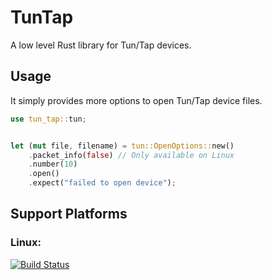 # TunTap

A low level Rust library for Tun/Tap devices.

## Usage

It simply provides more options to open Tun/Tap device files.

```rust
use tun_tap::tun;


let (mut file, filename) = tun::OpenOptions::new()
    .packet_info(false) // Only available on Linux
    .number(10)
    .open()
    .expect("failed to open device");
```

## Support Platforms

### Linux:

[![Build Status](https://travis-ci.org/siegfried/utuntap.svg?branch=master)](https://travis-ci.org/siegfried/utuntap)
